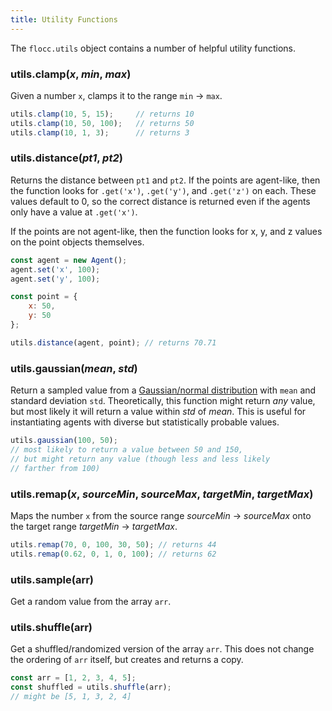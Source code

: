 ```yaml
---
title: Utility Functions
---
```


The `flocc.utils` object contains a number of helpful utility functions.

### utils.clamp(_x_, _min_, _max_)

Given a number `x`, clamps it to the range `min` &rarr; `max`.

```js
utils.clamp(10, 5, 15);     // returns 10
utils.clamp(10, 50, 100);   // returns 50
utils.clamp(10, 1, 3);      // returns 3
```

### utils.distance(_pt1_, _pt2_)

Returns the distance between `pt1` and `pt2`. If the points are agent-like, then the function looks for `.get('x')`, `.get('y')`, and `.get('z')` on each. These values default to 0, so the correct distance is returned even if the agents only have a value at `.get('x')`.

If the points are not agent-like, then the function looks for x, y, and z values on the point objects themselves.

```js
const agent = new Agent();
agent.set('x', 100);
agent.set('y', 100);

const point = {
    x: 50,
    y: 50
};

utils.distance(agent, point); // returns 70.71
```

### utils.gaussian(_mean_, _std_)

Return a sampled value from a [Gaussian/normal distribution](https://en.wikipedia.org/wiki/Normal_distribution) with `mean` and standard deviation `std`. Theoretically, this function might return _any_ value, but most likely it will return a value within _std_ of _mean_. This is useful for instantiating agents with diverse but statistically probable values.

```js
utils.gaussian(100, 50);
// most likely to return a value between 50 and 150,
// but might return any value (though less and less likely
// farther from 100)
```

### utils.remap(_x_, _sourceMin_, _sourceMax_, _targetMin_, _targetMax_)

Maps the number `x` from the source range _sourceMin_ &rarr; _sourceMax_ onto the target range _targetMin_ &rarr; _targetMax_.

```js
utils.remap(70, 0, 100, 30, 50); // returns 44
utils.remap(0.62, 0, 1, 0, 100); // returns 62
```

### utils.sample(arr)

Get a random value from the array `arr`.

### utils.shuffle(arr)

Get a shuffled/randomized version of the array `arr`. This does not change the ordering of `arr` itself, but creates and returns a copy.

```js
const arr = [1, 2, 3, 4, 5];
const shuffled = utils.shuffle(arr);
// might be [5, 1, 3, 2, 4]
```